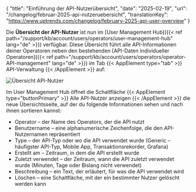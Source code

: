 {
  "title": "Einführung der API-Nutzerübersicht",
  "date": "2025-02-19",
  "url": "/changelog/februar-2025-api-nutzeruebersicht",
  "translationKey": "https://www.uptrends.com/changelog/february-2025-api-user-overview"
}

Die **Übersicht der API-Nutzer** ist nun im [User Management Hub]({{< ref path="/support/kb/account/users/operators/user-management-hub" lang="de" >}}) verfügbar. Diese Übersicht führt alle API-Informationen deiner Operatoren neben den bestehenden [API-Daten individueller Operatoren]({{< ref path="/support/kb/account/users/operators/operator-API-management" lang="de" >}}) im Tab {{< AppElement type="tab" >}} API-Verwaltung {{< /AppElement >}} auf:

![Übersicht API-Nutzer](/img/content/gif-api-user-overview.gif)

Im User Management Hub öffnet die Schaltfläche {{< AppElement type="buttonPrimary" >}} Alle API-Nutzer anzeigen {{< /AppElement >}} die neue Übersichtsseite, auf der du folgende Informationen sehen und nach ihnen sortieren kannst:

- Operator – der Name des Operators, der die API nutzt
- Benutzername – eine alphanumerische Zeichenfolge, die den API-Nutzernamen repräsentiert
- Type – der API-Typ oder wo die API verwendet wurde (Generic – häufigster API-Typ, Mobile App, Transaktionsrekorder, Grafana)
- Erstellt am – Zeitraum, in dem die API erstellt wurde
- Zuletzt verwendet – der Zeitraum, wann die API zuletzt verwendet wurde (Minuten, Tage oder Bislang nicht verwendet)
- Beschreibung – ein Text, der erläutert, für was die API verwendet wird
- Löschen – eine Schaltfläche, mit der ein bestimmter Nutzer gelöscht werden kann